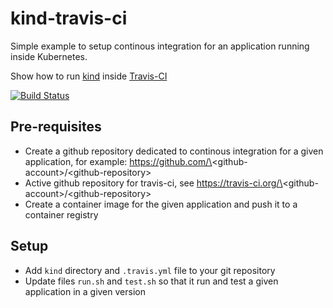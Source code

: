 # kind-travis-ci

Simple example to setup continous integration for an application running inside Kubernetes.

Show how to run [kind](https://github.com/kubernetes-sigs/kind) inside [Travis-CI](https://travis-ci.org/fjammes/kind-travis-ci)

[![Build
Status](https://travis-ci.org/fjammes/kind-travis-ci.svg?branch=master)](https://travis-ci.org/fjammes/kind-travis-ci)

## Pre-requisites

* Create a github repository dedicated to  continous integration for a given application, for example: https://github.com/\<github-account\>/\<github-repository\>
* Active github repository for travis-ci, see https://travis-ci.org/\<github-account\>/\<github-repository\>
* Create a container image for the given application and push it to a container registry

## Setup

* Add `kind` directory and `.travis.yml` file to your git repository
* Update files `run.sh` and `test.sh` so that it run and test a given application in a given version
